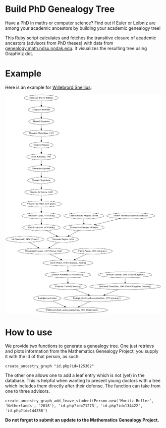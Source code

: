Build PhD Genealogy Tree
========================

Have a PhD in maths or computer science? Find out if Euler or Leibniz are among your academic ancestors by building your academic genealogy tree!

This Ruby script calculates and fetches the transitive closure of academic ancestors (advisors from PhD theses) with data from [genealogy.math.ndsu.nodak.edu](http://genealogy.math.ndsu.nodak.edu). It visualizes the resulting tree using GraphViz dot.

Example
=======
Here is an example for [Willebrord Snellius](https://en.wikipedia.org/wiki/Willebrord_Snellius):

![Example Ancestry tree for Willebrord Snellius](academic_ancestry_snellius.png)

How to use
==========
We provide two functions to generate a genealogy tree. One just retrievs and plots information from the Mathematics Genealogy Project, you supply it with the id of that person, as such:

```
create_ancestry_graph "id.php?id=125302"
```

The other one allows one to add a leaf entry which is not (yet) in the database. This is helpful when wanting to present young doctors with a tree which includes them directly after their defense. The function can take from one to three advisors.

```
create_ancestry_graph_add_leave_student(Person.new('Moritz Beller', 'Netherlands', '2018'), 'id.php?id=71273', 'id.php?id=134422', 'id.php?id=144358')
```

**Do not forget to submit an update to the Mathematics Genealogy Project.**